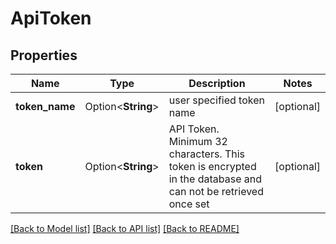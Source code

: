 # ApiToken

## Properties

Name | Type | Description | Notes
------------ | ------------- | ------------- | -------------
**token_name** | Option<**String**> | user specified token name | [optional]
**token** | Option<**String**> | API Token.  Minimum 32 characters. This token is encrypted in the database and can not be retrieved once set | [optional]

[[Back to Model list]](../README.md#documentation-for-models) [[Back to API list]](../README.md#documentation-for-api-endpoints) [[Back to README]](../README.md)


